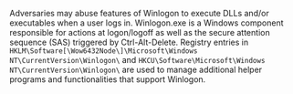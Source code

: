 Adversaries may abuse features of Winlogon to execute DLLs and/or executables when a user logs in. Winlogon.exe is a Windows component responsible for actions at logon/logoff as well as the secure attention sequence (SAS) triggered by Ctrl-Alt-Delete. Registry entries in `HKLM\Software[\Wow6432Node\]\Microsoft\Windows NT\CurrentVersion\Winlogon\` and `HKCU\Software\Microsoft\Windows NT\CurrentVersion\Winlogon\` are used to manage additional helper programs and functionalities that support Winlogon.
